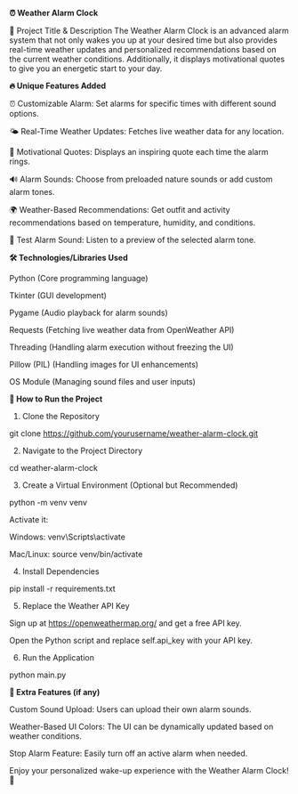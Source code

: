 **⏰ Weather Alarm Clock**

📌 Project Title & Description
The Weather Alarm Clock is an advanced alarm system that not only wakes you up at your desired time but also provides real-time weather updates and personalized recommendations based on the current weather conditions. Additionally, it displays motivational quotes to give you an energetic start to your day.




**🔥 Unique Features Added**

⏰ Customizable Alarm: Set alarms for specific times with different sound options.

🌤 Real-Time Weather Updates: Fetches live weather data for any location.

📜 Motivational Quotes: Displays an inspiring quote each time the alarm rings.

🔊 Alarm Sounds: Choose from preloaded nature sounds or add custom alarm tones.

🌍 Weather-Based Recommendations: Get outfit and activity recommendations based on temperature, humidity, and conditions.

🎵 Test Alarm Sound: Listen to a preview of the selected alarm tone.




**🛠 Technologies/Libraries Used**

Python (Core programming language)

Tkinter (GUI development)

Pygame (Audio playback for alarm sounds)

Requests (Fetching live weather data from OpenWeather API)

Threading (Handling alarm execution without freezing the UI)

Pillow (PIL) (Handling images for UI enhancements)

OS Module (Managing sound files and user inputs)




**🚀 How to Run the Project**

1. Clone the Repository

 git clone https://github.com/yourusername/weather-alarm-clock.git

2. Navigate to the Project Directory

 cd weather-alarm-clock

3. Create a Virtual Environment (Optional but Recommended)

 python -m venv venv

Activate it:

Windows: venv\Scripts\activate

Mac/Linux: source venv/bin/activate

4. Install Dependencies

 pip install -r requirements.txt

5. Replace the Weather API Key

Sign up at https://openweathermap.org/ and get a free API key.

Open the Python script and replace self.api_key with your API key.

6. Run the Application

 python main.py



**🤖 Extra Features (if any)**

Custom Sound Upload: Users can upload their own alarm sounds.

Weather-Based UI Colors: The UI can be dynamically updated based on weather conditions.

Stop Alarm Feature: Easily turn off an active alarm when needed.

Enjoy your personalized wake-up experience with the Weather Alarm Clock! 🚀



